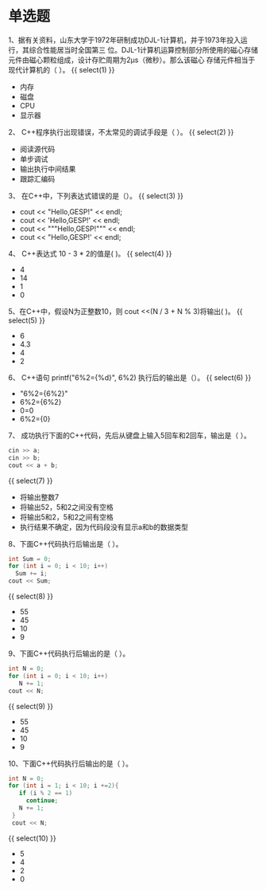 # 单选题

1、据有关资料，⼭东⼤学于1972年研制成功DJL-1计算机，并于1973年投⼊运⾏，其综合性能居当时全国第三
位。DJL-1计算机运算控制部分所使⽤的磁⼼存储元件由磁⼼颗粒组成，设计存贮周期为2μs（微秒）。那么该磁⼼
存储元件相当于现代计算机的（  ）。
{{ select(1) }}
- 内存
- 磁盘
- CPU
- 显示器

2、 C++程序执⾏出现错误，不太常见的调试⼿段是（   ）。
{{ select(2) }}
- 阅读源代码
- 单步调试
- 输出执⾏中间结果
- 跟踪汇编码

3、 在C++中，下列表达式错误的是（）。
{{ select(3) }}
- cout << "Hello,GESP!" << endl;
- cout << 'Hello,GESP!' << endl;
- cout << """Hello,GESP!""" << endl;
- cout << "Hello,GESP!' << endl;

4、 C++表达式
10 - 3 \* 2的值是( )。
{{ select(4) }}
- 4
- 14
- 1
- 0

5、在C++中，假设N为正整数10，则
cout <<(N / 3 + N % 3)将输出( )。
{{ select(5) }}
- 6
- 4.3
- 4
- 2

6、 C++语句
printf("6%2={%d}", 6%2) 执⾏后的输出是（）。
{{ select(6) }}
- "6%2={6%2}"
- 6%2={6%2}
- 0=0
- 6%2={0}

7、 成功执⾏下⾯的C++代码，先后从键盘上输⼊5回车和2回车，输出是（    ）。
```c++
cin >> a;
cin >> b;
cout << a + b;
```
{{ select(7) }}
- 将输出整数7
- 将输出52，5和2之间没有空格
- 将输出5和2，5和2之间有空格
-  执⾏结果不确定，因为代码段没有显⽰a和b的数据类型

8、下⾯C++代码执⾏后输出是（    ）。
```c++
int Sum = 0;
for (int i = 0; i < 10; i++)
  Sum += i;
cout << Sum;
```
{{ select(8) }}
- 55
- 45
- 10
- 9

9、下⾯C++代码执⾏后输出的是（    ）。
```c++
int N = 0;
for (int i = 0; i < 10; i++)
   N += 1;
cout << N;
```
{{ select(9) }}
- 55
- 45
- 10
- 9

10、下⾯C++代码执⾏后输出的是（    ）。
```c++
int N = 0;
for (int i = 1; i < 10; i +=2){
   if (i % 2 == 1)
     continue;
   N += 1;
 }
 cout << N;
```
{{ select(10) }}
- 5
- 4
- 2
- 0